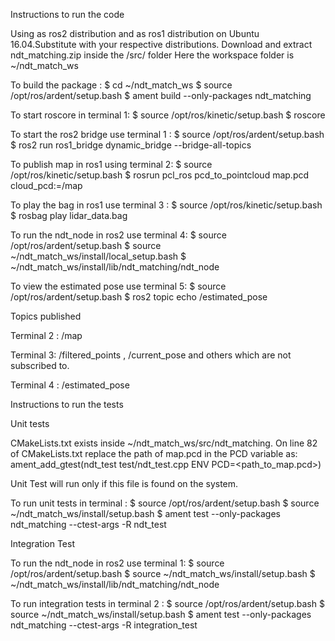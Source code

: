 Instructions to run the code

Using <ardent> as ros2 distribution and <kinetic> as ros1 distribution on Ubuntu 16.04.Substitute with your respective distributions.
Download and extract ndt_matching.zip inside the <workspace>/src/ folder
Here the workspace folder is ~/ndt_match_ws 

To build the package :
$ cd ~/ndt_match_ws
$ source /opt/ros/ardent/setup.bash 
$ ament build --only-packages ndt_matching 

To start roscore in terminal 1:
$ source /opt/ros/kinetic/setup.bash
$ roscore

To start the ros2 bridge use terminal 1 : 
$  source /opt/ros/ardent/setup.bash 
$ ros2 run ros1_bridge dynamic_bridge --bridge-all-topics

To publish map in ros1 using terminal 2:
$ source /opt/ros/kinetic/setup.bash
$ rosrun pcl_ros pcd_to_pointcloud map.pcd cloud_pcd:=/map

To play the bag in ros1 use terminal 3 :
$ source /opt/ros/kinetic/setup.bash
$ rosbag play lidar_data.bag

To run the ndt_node in ros2 use terminal 4:
$ source /opt/ros/ardent/setup.bash 
$ source ~/ndt_match_ws/install/local_setup.bash
$ ~/ndt_match_ws/install/lib/ndt_matching/ndt_node

To view the estimated pose use terminal 5:
$ source /opt/ros/ardent/setup.bash 
$ ros2 topic echo /estimated_pose


Topics published

Terminal 2 : /map

Terminal 3: /filtered_points , /current_pose and others which are not subscribed to.

Terminal 4 : /estimated_pose


Instructions to run the tests

Unit tests

CMakeLists.txt exists inside ~/ndt_match_ws/src/ndt_matching.
On line 82 of CMakeLists.txt replace the path of map.pcd in the PCD variable as:
ament_add_gtest(ndt_test test/ndt_test.cpp ENV PCD=<path_to_map.pcd>)

Unit Test will run only if this file is found on the system.

To run unit tests in terminal :
$  source /opt/ros/ardent/setup.bash 
$ source ~/ndt_match_ws/install/setup.bash
$ ament test --only-packages ndt_matching --ctest-args -R ndt_test


Integration Test

To run the ndt_node in ros2 use terminal 1:
$ source /opt/ros/ardent/setup.bash 
$ source ~/ndt_match_ws/install/setup.bash
$ ~/ndt_match_ws/install/lib/ndt_matching/ndt_node

To run integration tests in terminal 2 :
$  source /opt/ros/ardent/setup.bash 
$ source ~/ndt_match_ws/install/setup.bash
$ ament test --only-packages ndt_matching --ctest-args -R integration_test
